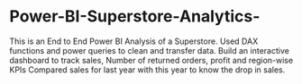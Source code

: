 # Power-BI-Superstore-Analytics-

This is an End to End Power BI Analysis of a Superstore. 
Used DAX functions and power queries to clean and transfer data.
Build an interactive dashboard to track sales, Number of returned orders, profit and region-wise KPIs
Compared sales for last year with this year to know the drop in sales.
